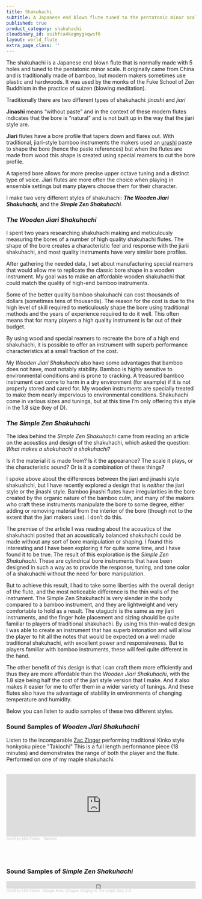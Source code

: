 ```yaml
---
title: Shakuhachi
subtitle: A Japanese end blown flute tuned to the pentatonic minor scale
published: true
product_category: shakuhachi
cloudinary_id: asihfca4kagmygkqwsf6
layout: world_flute
extra_page_class: ''
---
```


The shakuhachi is a Japanese end blown flute that is normally made with 5 holes and tuned to the pentatonic minor scale. It originally came from China and is traditionally made of bamboo, but modern makers sometimes use plastic and hardwoods. It was used by the monks of the Fuke School of Zen Buddhism in the practice of suizen (blowing meditation).

Traditionally there are two different types of shakuhachi: _jinashi_ and _jiari_

**Jinashi** means “without paste” and in the context of these modern flutes indicates that the bore is “natural” and is not built up in the way that the jiari style are.

**Jiari** flutes have a bore profile that tapers down and flares out. With traditional, jiari-style bamboo instruments the makers used an [urushi](http://en.wikipedia.org/wiki/Toxicodendron_vernicifluum) paste to shape the bore (hence the paste references) but when the flutes are made from wood this shape is created using special reamers to cut the bore profile.

A tapered bore allows for more precise upper octave tuning and a distinct type of voice. Jiari flutes are more often the choice when playing in ensemble settings but many players choose them for their character. 

I make two very different styles of shakuhachi:  ***The Wooden Jiari Shakuhachi***, and the ***Simple Zen Shakuhachi**.*


### *The Wooden Jiari Shakuhachi*

I spent two years researching shakuhachi making and meticulously measuring the bores of a number of high quality shakuhachi flutes.  The shape of the bore creates a characteristic feel and response with the jiarii shakuhachi, and most quality instruments have very similar bore profiles.

After gathering the needed data, I set about manufacturing special reamers that would allow me to replicate the classic bore shape in a wooden instrument.  My goal was to make an affordable wooden shakuhachi that could match the quality of high-end bamboo instruments.

Some of the better quality bamboo shakuhachi can cost thousands of dollars (sometimes tens of thousands).  The reason for the cost is due to the high level of skill required to meticulously shape the bore using traditional methods and the years of experience required to do it well.  This often means that for many players a high quality instrument is far out of their budget.

By using wood and special reamers to recreate the bore of a high end shakuhachi, it is possible to offer an instrument with superb performance characteristics at a small fraction of the cost.

My *Wooden Jiari Shakuhachi* also have some advantages that bamboo does not have, most notably stability.  Bamboo is highly sensitive to environmental conditions and is prone to cracking.  A treasured bamboo instrument can come to harm in a dry environment (for example) if it is not properly stored and cared for.   My wooden instruments are specially treated to make them nearly impervious to environmental conditions.
Shakuhachi come in various sizes and tunings, but at this time I’m only offering this style in the 1.8 size (key of D).


### *The Simple Zen Shakuhachi*

The idea behind the *Simple Zen Shakuhachi*  came from reading an article on the acoustics and design of the shakuhachi, which asked the question: *What makes a shakuhachi a shakuhachi?*  

Is it the material it is made from?  Is it the appearance?  The scale it plays, or the characteristic sound?  Or is it a combination of these things? 

I spoke above about the differences between the jiari and jinashi style shakuahchi, but I have recently explored a design that is *neither* the jiari style or the jinashi style.  Bamboo jinashi flutes have irregularities in the bore created by the organic nature of the bamboo culm, and many of the makers who craft these instruments manipulate the bore to some degree, either adding or removing material from the interior of the bore (though not to the extent that the jiari makers use).  I don’t do this.

The premise of the article I was reading about the acoustics of the shakuhachi posited that an acoustically balanced shakuhachi could be made without any sort of bore manipulation or shaping.  I found this interesting and I have been exploring it for quite some time, and I have found it to be true.  The result of this exploration is the *Simple Zen Shakuhachi*.  These are cylindrical bore instruments that have been designed in such a way as to provide the response, tuning, and tone color of a shakuhachi without the need for bore manipulation.  

But to achieve this result, I had to take some liberties with the overall design of the flute, and the most noticeable difference is the thin walls of the instrument.  The Simple Zen Shakuhachi is very slender in the body compared to a bamboo instrument, and they are lightweight and very comfortable to hold as a result.  The utaguchi is the same as my jiari instruments, and the finger hole placement and sizing should be quite familiar to players of traditional shakuhachi.  By using this thin-walled design I was able to create an instrument that has superb intonation and will allow the player to hit all the notes that would be expected on a well made traditional shakuhachi, with excellent power and responsiveness.  But to players familiar with bamboo instruments, these will feel quite different in the hand.

The other benefit of this design is that I can craft them more efficiently and thus they are more affordable than the *Wooden Jiari Shakuhachi*, with the 1.8 size being half the cost of the jiari style version that I make.   And it also makes it easier for me to offer them in a wider variety of tunings.  And these flutes also have the advantage of stability in environments of changing temperature and humidity. 

Below you can listen to audio samples of these two different styles.




### Sound Samples of *Wooden Jiari Shakuhachi*

Listen to the incomparable [Zac Zinger](http://www.zaczinger.com) performing traditional Kinko style honkyoku piece "Takiochi"
This is a full length performance piece (18 minutes) and demonstrates the range of both the player and the flute.  Performed on one of my maple shakuhachi.<br/><br/>  

<iframe width="100%" height="166" scrolling="no" frameborder="no" allow="autoplay" src="https://w.soundcloud.com/player/?url=https%3A//api.soundcloud.com/tracks/879684958&color=%23ff5500&auto_play=false&hide_related=false&show_comments=true&show_user=true&show_reposts=false&show_teaser=true"></iframe><div style="font-size: 10px; color: #cccccc;line-break: anywhere;word-break: normal;overflow: hidden;white-space: nowrap;text-overflow: ellipsis; font-family: Interstate,Lucida Grande,Lucida Sans Unicode,Lucida Sans,Garuda,Verdana,Tahoma,sans-serif;font-weight: 100;"><a href="https://soundcloud.com/earth-tone-flutes" title="Geoffrey Ellis Flutes" target="_blank" style="color: #cccccc; text-decoration: none;">Geoffrey Ellis Flutes</a> · <a href="https://soundcloud.com/earth-tone-flutes/takiochi" title="Takiochi" target="_blank" style="color: #cccccc; text-decoration:
none;">Takiochi</a></div>

<br/><br/>  

### Sound Samples of *Simple Zen Shakuhachi*


<iframe width="100%" height="20" scrolling="no" frameborder="no" allow="autoplay" src="https://w.soundcloud.com/player/?url=https%3A//api.soundcloud.com/tracks/1467319822&color=%23ff5500&inverse=false&auto_play=false&show_user=true"></iframe><div style="font-size: 10px; color: #cccccc;line-break: anywhere;word-break: normal;overflow: hidden;white-space: nowrap;text-overflow: ellipsis; font-family: Interstate,Lucida Grande,Lucida Sans Unicode,Lucida Sans,Garuda,Verdana,Tahoma,sans-serif;font-weight: 100;"><a href="https://soundcloud.com/earth-tone-flutes" title="Geoffrey Ellis Flutes" target="_blank" style="color: #cccccc; text-decoration: none;">Geoffrey Ellis Flutes</a> · <a href="https://soundcloud.com/earth-tone-flutes/ryugin-koku-dragon-singing-in-the-empty-sky-18" title="Ryugin Koku (Dragon Singing In The Empty Sky) 1.8" target="_blank" style="color: #cccccc; text-decoration: none;">Ryugin Koku (Dragon Singing In The Empty Sky) 1.8</a></div>

